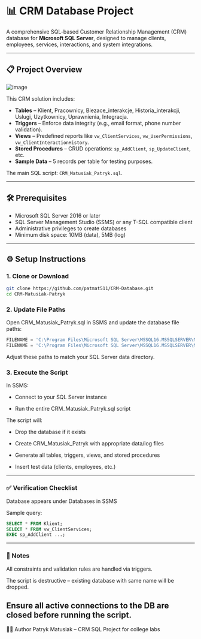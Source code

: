 # 📊 CRM Database Project

A comprehensive SQL-based Customer Relationship Management (CRM) database for **Microsoft SQL Server**, designed to manage clients, employees, services, interactions, and system integrations.

---

## 📋 Project Overview

![image](https://github.com/user-attachments/assets/467ddce0-89da-4848-b1fe-86800b2c84ab)


This CRM solution includes:

- **Tables** – Klient, Pracownicy, Biezace_interakcje, Historia_interakcji, Uslugi, Uzytkownicy, Uprawnienia, Integracja.
- **Triggers** – Enforce data integrity (e.g., email format, phone number validation).
- **Views** – Predefined reports like `vw_ClientServices`, `vw_UserPermissions`, `vw_ClientInteractionHistory`.
- **Stored Procedures** – CRUD operations: `sp_AddClient`, `sp_UpdateClient`, etc.
- **Sample Data** – 5 records per table for testing purposes.

The main SQL script: `CRM_Matusiak_Patryk.sql`.

---


## 🛠️ Prerequisites

- Microsoft SQL Server 2016 or later
- SQL Server Management Studio (SSMS) or any T-SQL compatible client
- Administrative privileges to create databases
- Minimum disk space: 10MB (data), 5MB (log)

---

## ⚙️ Setup Instructions

### 1. Clone or Download

```bash
git clone https://github.com/patmat511/CRM-Database.git
cd CRM-Matusiak-Patryk
```

### 2. Update File Paths
Open CRM_Matusiak_Patryk.sql in SSMS and update the database file paths:
```sql
FILENAME = 'C:\Program Files\Microsoft SQL Server\MSSQL16.MSSQLSERVER\MSSQL\DATA\CRM_Matusiak_Patryk.mdf',
FILENAME = 'C:\Program Files\Microsoft SQL Server\MSSQL16.MSSQLSERVER\MSSQL\DATA\CRM_Matusiak_Patryk_log.ldf'
```
Adjust these paths to match your SQL Server data directory.

### 3. Execute the Script
In SSMS:

- Connect to your SQL Server instance

- Run the entire CRM_Matusiak_Patryk.sql script

The script will:

- Drop the database if it exists

- Create CRM_Matusiak_Patryk with appropriate data/log files

- Generate all tables, triggers, views, and stored procedures

- Insert test data (clients, employees, etc.)

---

### ✅ Verification Checklist
Database appears under Databases in SSMS

Sample query:

```sql
SELECT * FROM Klient;
SELECT * FROM vw_ClientServices;
EXEC sp_AddClient ...;
```
---
### 📎 Notes
All constraints and validation rules are handled via triggers.

The script is destructive – existing database with same name will be dropped.

Ensure all active connections to the DB are closed before running the script.
---
👨‍💻 Author
Patryk Matusiak – CRM SQL Project for college labs
